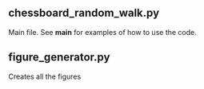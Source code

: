 ## chessboard_random_walk.py
Main file. See __main__ for examples of how to use the code.

## figure_generator.py
Creates all the figures
